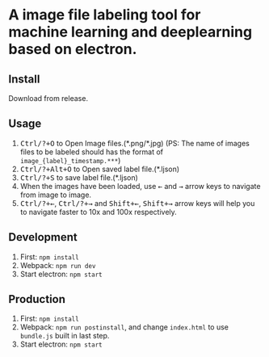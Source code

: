 # A image file labeling tool for machine learning and deeplearning based on electron.                

## Install
Download from release.

## Usage
1. <kbd>Ctrl/?+O</kbd> to Open Image files.(\*.png/\*.jpg) (PS: The name of images files to be labeled should has the format of `image_{label}_timestamp.***`)
2. <kbd>Ctrl/?+Alt+O</kbd> to Open saved label file.(\*.ljson)
3. <kbd>Ctrl/?+S</kbd> to save label file.(\*.ljson)
4. When the images have been loaded, use <kbd>&larr;</kbd> and <kbd>&rarr;</kbd> arrow keys to navigate from image to image.
5. <kbd>Ctrl/?+&larr;</kbd>, <kbd>Ctrl/?+&rarr;</kbd> and <kbd>Shift+&larr;</kbd>, <kbd>Shift+&rarr;</kbd> arrow keys will help you to navigate faster to 10x and 100x respectively.

## Development
1. First: `npm install`
2. Webpack: `npm run dev`
3. Start electron: `npm start`

## Production
1. First: `npm install`
2. Webpack: `npm run postinstall`, and change `index.html` to use `bundle.js` built in last step.
3. Start electron: `npm start`